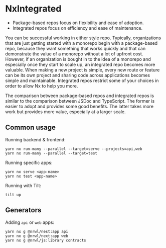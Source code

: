 # NxIntegrated

- Package-based repos focus on flexibility and ease of adoption. 
- Integrated repos focus on efficiency and ease of maintenance.

You can be successful working in either style repo. Typically, organizations that are just getting started with a monorepo begin with a package-based repo, because they want something that works quickly and that can demonstrate the value of a monorepo without a lot of upfront cost. However, if an organization is bought in to the idea of a monorepo and especially once they start to scale up, an integrated repo becomes more valuable. When making a new project is simple, every new route or feature can be its own project and sharing code across applications becomes simple and maintainable. Integrated repos restrict some of your choices in order to allow Nx to help you more.

The comparison between package-based repos and integrated repos is similar to the comparison between JSDoc and TypeScript. The former is easier to adopt and provides some good benefits. The latter takes more work but provides more value, especially at a larger scale.

## Common usage

Running backend & frontend:

```
yarn nx run-many --parallel --target=serve --projects=api,web
yarn nx run-many --parallel --target=test
```

Running specific apps:

```
yarn nx serve <app-name>
yarn nx test <app-name>
```

Running with Tilt:

```
tilt up
```

## Generators

Adding `api` or `web` apps:

```
yarn nx g @nrwl/nest:app api
yarn nx g @nrwl/next:app web
yarn nx g @nrwl/js:library contracts
```
